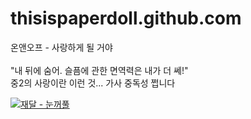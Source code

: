 # thisispaperdoll.github.com


온앤오프 - 사랑하게 될 거야<br><br>
"내 뒤에 숨어. 슬픔에 관한 면역력은 내가 더 쎄!"<br>
중2의 사랑이란 이런 것... 가사 중독성 쩝니다
<br>

[![재달 - 눈꺼풀](https://i.ytimg.com/vi/ukZ0cnIeMXQ/mqdefault.jpg)](https://www.youtube.com/watch?v=ukZ0cnIeMXQ)

